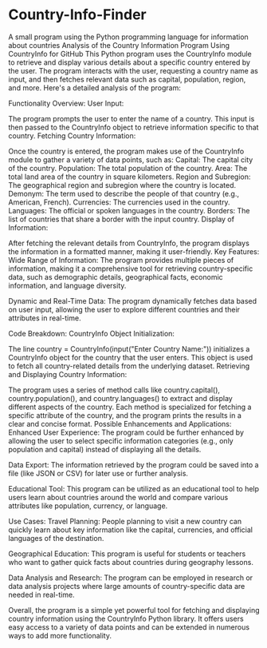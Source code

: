 # Country-Info-Finder
A small program using the Python programming language for information about countries
Analysis of the Country Information Program Using CountryInfo for GitHub
This Python program uses the CountryInfo module to retrieve and display various details about a specific country entered by the user. The program interacts with the user, requesting a country name as input, and then fetches relevant data such as capital, population, region, and more. Here's a detailed analysis of the program:

Functionality Overview:
User Input:

The program prompts the user to enter the name of a country. This input is then passed to the CountryInfo object to retrieve information specific to that country.
Fetching Country Information:

Once the country is entered, the program makes use of the CountryInfo module to gather a variety of data points, such as:
Capital: The capital city of the country.
Population: The total population of the country.
Area: The total land area of the country in square kilometers.
Region and Subregion: The geographical region and subregion where the country is located.
Demonym: The term used to describe the people of that country (e.g., American, French).
Currencies: The currencies used in the country.
Languages: The official or spoken languages in the country.
Borders: The list of countries that share a border with the input country.
Display of Information:

After fetching the relevant details from CountryInfo, the program displays the information in a formatted manner, making it user-friendly.
Key Features:
Wide Range of Information: The program provides multiple pieces of information, making it a comprehensive tool for retrieving country-specific data, such as demographic details, geographical facts, economic information, and language diversity.

Dynamic and Real-Time Data: The program dynamically fetches data based on user input, allowing the user to explore different countries and their attributes in real-time.

Code Breakdown:
CountryInfo Object Initialization:

The line country = CountryInfo(input("Enter Country Name:")) initializes a CountryInfo object for the country that the user enters. This object is used to fetch all country-related details from the underlying dataset.
Retrieving and Displaying Country Information:

The program uses a series of method calls like country.capital(), country.population(), and country.languages() to extract and display different aspects of the country.
Each method is specialized for fetching a specific attribute of the country, and the program prints the results in a clear and concise format.
Possible Enhancements and Applications:
Enhanced User Experience: The program could be further enhanced by allowing the user to select specific information categories (e.g., only population and capital) instead of displaying all the details.

Data Export: The information retrieved by the program could be saved into a file (like JSON or CSV) for later use or further analysis.

Educational Tool: This program can be utilized as an educational tool to help users learn about countries around the world and compare various attributes like population, currency, or language.

Use Cases:
Travel Planning: People planning to visit a new country can quickly learn about key information like the capital, currencies, and official languages of the destination.

Geographical Education: This program is useful for students or teachers who want to gather quick facts about countries during geography lessons.

Data Analysis and Research: The program can be employed in research or data analysis projects where large amounts of country-specific data are needed in real-time.

Overall, the program is a simple yet powerful tool for fetching and displaying country information using the CountryInfo Python library. It offers users easy access to a variety of data points and can be extended in numerous ways to add more functionality.

